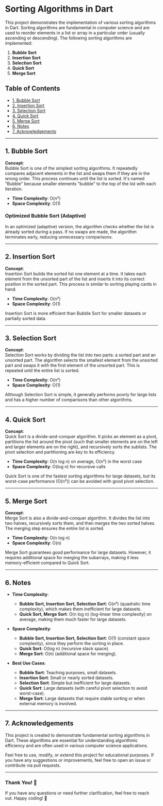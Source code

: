 # Sorting Algorithms in Dart

This project demonstrates the implementation of various sorting algorithms in Dart. Sorting algorithms are fundamental in computer science and are used to reorder elements in a list or array in a particular order (usually ascending or descending). The following sorting algorithms are implemented:

1. **Bubble Sort**
2. **Insertion Sort**
3. **Selection Sort**
4. **Quick Sort**
5. **Merge Sort**

## Table of Contents
- [1. Bubble Sort](#1-bubble-sort)
- [2. Insertion Sort](#2-insertion-sort)
- [3. Selection Sort](#3-selection-sort)
- [4. Quick Sort](#4-quick-sort)
- [5. Merge Sort](#5-merge-sort)
- [6. Notes](#6-notes)
- [7. Acknowledgements](#7-acknowledgements)

---

## 1. Bubble Sort

**Concept**:  
Bubble Sort is one of the simplest sorting algorithms. It repeatedly compares adjacent elements in the list and swaps them if they are in the wrong order. This process continues until the list is sorted. It's named "Bubble" because smaller elements "bubble" to the top of the list with each iteration.

- **Time Complexity**: O(n²)
- **Space Complexity**: O(1)

### Optimized Bubble Sort (Adaptive)
In an optimized (adaptive) version, the algorithm checks whether the list is already sorted during a pass. If no swaps are made, the algorithm terminates early, reducing unnecessary comparisons.

---

## 2. Insertion Sort

**Concept**:  
Insertion Sort builds the sorted list one element at a time. It takes each element from the unsorted part of the list and inserts it into its correct position in the sorted part. This process is similar to sorting playing cards in hand.

- **Time Complexity**: O(n²)
- **Space Complexity**: O(1)

Insertion Sort is more efficient than Bubble Sort for smaller datasets or partially sorted data.

---

## 3. Selection Sort

**Concept**:  
Selection Sort works by dividing the list into two parts: a sorted part and an unsorted part. The algorithm selects the smallest element from the unsorted part and swaps it with the first element of the unsorted part. This is repeated until the entire list is sorted.

- **Time Complexity**: O(n²)
- **Space Complexity**: O(1)

Although Selection Sort is simple, it generally performs poorly for large lists and has a higher number of comparisons than other algorithms.

---

## 4. Quick Sort

**Concept**:  
Quick Sort is a divide-and-conquer algorithm. It picks an element as a pivot, partitions the list around the pivot (such that smaller elements are on the left and larger elements are on the right), and recursively sorts the sublists. The pivot selection and partitioning are key to its efficiency.

- **Time Complexity**: O(n log n) on average, O(n²) in the worst case
- **Space Complexity**: O(log n) for recursive calls

Quick Sort is one of the fastest sorting algorithms for large datasets, but its worst-case performance (O(n²)) can be avoided with good pivot selection.

---

## 5. Merge Sort

**Concept**:  
Merge Sort is also a divide-and-conquer algorithm. It divides the list into two halves, recursively sorts them, and then merges the two sorted halves. The merging step ensures the entire list is sorted.

- **Time Complexity**: O(n log n)
- **Space Complexity**: O(n)

Merge Sort guarantees good performance for large datasets. However, it requires additional space for merging the subarrays, making it less memory-efficient compared to Quick Sort.

---

## 6. Notes

- **Time Complexity**:  
  - **Bubble Sort, Insertion Sort, Selection Sort**: O(n²) (quadratic time complexity), which makes them inefficient for large datasets.
  - **Quick Sort, Merge Sort**: O(n log n) (log-linear time complexity) on average, making them much faster for large datasets.

- **Space Complexity**:  
  - **Bubble Sort, Insertion Sort, Selection Sort**: O(1) (constant space complexity), since they perform the sorting in place.
  - **Quick Sort**: O(log n) (recursive stack space).
  - **Merge Sort**: O(n) (additional space for merging).

- **Best Use Cases**:
  - **Bubble Sort**: Teaching purposes, small datasets.
  - **Insertion Sort**: Small or nearly sorted datasets.
  - **Selection Sort**: Simple but inefficient for large datasets.
  - **Quick Sort**: Large datasets (with careful pivot selection to avoid worst-case).
  - **Merge Sort**: Large datasets that require stable sorting or when external memory is involved.

---

## 7. Acknowledgements

This project is created to demonstrate fundamental sorting algorithms in Dart. These algorithms are essential for understanding algorithmic efficiency and are often used in various computer science applications.

Feel free to use, modify, or extend this project for educational purposes. If you have any suggestions or improvements, feel free to open an issue or contribute via pull requests.

---

### Thank You! 🙏

If you have any questions or need further clarification, feel free to reach out. Happy coding! 🚀
